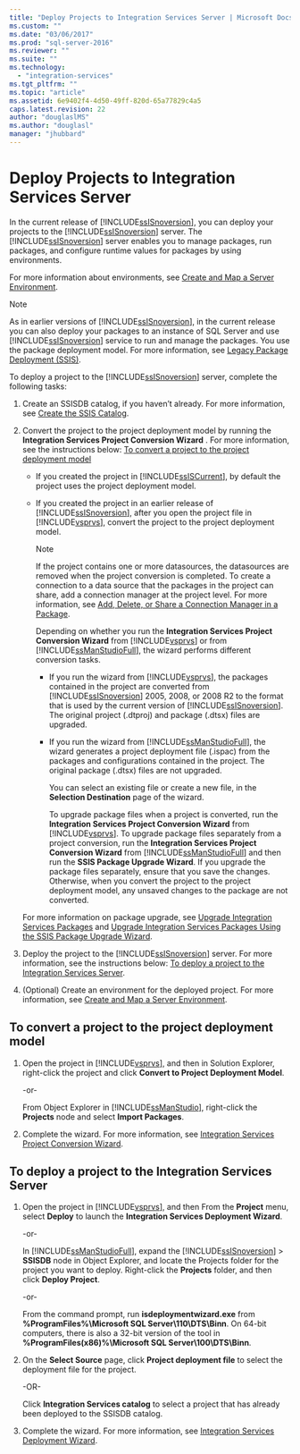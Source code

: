 ```yaml
---
title: "Deploy Projects to Integration Services Server | Microsoft Docs"
ms.custom: ""
ms.date: "03/06/2017"
ms.prod: "sql-server-2016"
ms.reviewer: ""
ms.suite: ""
ms.technology: 
  - "integration-services"
ms.tgt_pltfrm: ""
ms.topic: "article"
ms.assetid: 6e9402f4-4d50-49ff-820d-65a77829c4a5
caps.latest.revision: 22
author: "douglaslMS"
ms.author: "douglasl"
manager: "jhubbard"
---
```

# Deploy Projects to Integration Services Server
  In the current release of [!INCLUDE[ssISnoversion](../../includes/ssisnoversion-md.md)], you can deploy your projects to the [!INCLUDE[ssISnoversion](../../includes/ssisnoversion-md.md)] server. The [!INCLUDE[ssISnoversion](../../includes/ssisnoversion-md.md)] server enables you to manage packages, run packages, and configure runtime values for packages by using environments.  
  
 For more information about environments, see [Create and Map a Server Environment](../../integration-services/packages/create-and-map-a-server-environment.md).  
  
> [!NOTE]  
>  As in earlier versions of [!INCLUDE[ssISnoversion](../../includes/ssisnoversion-md.md)], in the current release you can also deploy your packages to an instance of SQL Server and use [!INCLUDE[ssISnoversion](../../includes/ssisnoversion-md.md)] service to run and manage the packages. You use the package deployment model. For more information, see [Legacy Package Deployment &#40;SSIS&#41;](../../integration-services/packages/legacy-package-deployment-ssis.md).  
  
 To deploy a project to the [!INCLUDE[ssISnoversion](../../includes/ssisnoversion-md.md)] server, complete the following tasks:  
  
1.  Create an SSISDB catalog, if you haven’t already. For more information, see [Create the SSIS Catalog](../../integration-services/service/create-the-ssis-catalog.md).  
  
2.  Convert the project to the project deployment model by running the **Integration Services Project Conversion Wizard** . For more information, see the instructions below: [To convert a project to the project deployment model](#convert)  
  
    -   If you created the project in [!INCLUDE[ssISCurrent](../../includes/ssiscurrent-md.md)], by default the project uses the project deployment model.  
  
    -   If you created the project in an earlier release of [!INCLUDE[ssISnoversion](../../includes/ssisnoversion-md.md)], after you open the project file in [!INCLUDE[vsprvs](../../includes/vsprvs-md.md)], convert the project to the project deployment model.  
  
        > [!NOTE]  
        >  If the project contains one or more datasources, the datasources are removed when the project conversion is completed. To create a connection to a data source that the packages in the project can share, add a connection manager at the project level. For more information, see [Add, Delete, or Share a Connection Manager in a Package](http://msdn.microsoft.com/library/6f2ba4ea-10be-4c40-9e80-7efcf6ee9655).  
  
         Depending on whether you run the **Integration Services Project Conversion Wizard** from [!INCLUDE[vsprvs](../../includes/vsprvs-md.md)] or from [!INCLUDE[ssManStudioFull](../../includes/ssmanstudiofull-md.md)], the wizard performs different conversion tasks.  
  
        -   If you run the wizard from [!INCLUDE[vsprvs](../../includes/vsprvs-md.md)], the packages contained in the project are converted from [!INCLUDE[ssISnoversion](../../includes/ssisnoversion-md.md)] 2005, 2008, or 2008 R2 to the format that is used by the current version of [!INCLUDE[ssISnoversion](../../includes/ssisnoversion-md.md)]. The original project (.dtproj) and package (.dtsx) files are upgraded.  
  
        -   If you run the wizard from [!INCLUDE[ssManStudioFull](../../includes/ssmanstudiofull-md.md)], the wizard generates a project deployment file (.ispac) from the packages and configurations contained in the project. The original package (.dtsx) files are not upgraded.  
  
             You can select an existing file or create a new file, in the **Selection Destination** page of the wizard.  
  
             To upgrade package files when a project is converted, run the **Integration Services Project Conversion Wizard** from [!INCLUDE[vsprvs](../../includes/vsprvs-md.md)]. To upgrade package files separately from a project conversion, run the **Integration Services Project Conversion Wizard** from [!INCLUDE[ssManStudioFull](../../includes/ssmanstudiofull-md.md)] and then run the **SSIS Package Upgrade Wizard**. If you upgrade the package files separately, ensure that you save the changes. Otherwise, when you convert the project to the project deployment model, any unsaved changes to the package are not converted.  
  
     For more information on package upgrade, see [Upgrade Integration Services Packages](../../integration-services/install-windows/upgrade-integration-services-packages.md) and [Upgrade Integration Services Packages Using the SSIS Package Upgrade Wizard](../../integration-services/install-windows/upgrade-integration-services-packages-using-the-ssis-package-upgrade-wizard.md).  
  
3.  Deploy the project to the [!INCLUDE[ssISnoversion](../../includes/ssisnoversion-md.md)] server. For more information, see the instructions below: [To deploy a project to the Integration Services Server](#deploy).  
  
4.  (Optional) Create an environment for the deployed project. For more information, see [Create and Map a Server Environment](../../integration-services/packages/create-and-map-a-server-environment.md).  
  
##  <a name="convert"></a> To convert a project to the project deployment model  
  
1.  Open the project in [!INCLUDE[vsprvs](../../includes/vsprvs-md.md)], and then in Solution Explorer, right-click the project and click **Convert to Project Deployment Model**.  
  
     -or-  
  
     From Object Explorer in [!INCLUDE[ssManStudio](../../includes/ssmanstudio-md.md)], right-click the **Projects** node and select **Import Packages**.  
  
2.  Complete the wizard. For more information, see [Integration Services Project Conversion Wizard](../../integration-services/packages/integration-services-project-conversion-wizard.md).  
  
##  <a name="deploy"></a> To deploy a project to the Integration Services Server  
  
1.  Open the project in [!INCLUDE[vsprvs](../../includes/vsprvs-md.md)], and then From the **Project** menu, select **Deploy** to launch the **Integration Services Deployment Wizard**.  
  
     -or-  
  
     In [!INCLUDE[ssManStudioFull](../../includes/ssmanstudiofull-md.md)], expand the [!INCLUDE[ssISnoversion](../../includes/ssisnoversion-md.md)] > **SSISDB** node in Object Explorer, and locate the Projects folder for the project you want to deploy. Right-click the **Projects** folder, and then click **Deploy Project**.  
  
     -or-  
  
     From the command prompt, run **isdeploymentwizard.exe** from **%ProgramFiles%\Microsoft SQL Server\110\DTS\Binn**. On 64-bit computers, there is also a 32-bit version of the tool in **%ProgramFiles(x86)%\Microsoft SQL Server\100\DTS\Binn**.  
  
2.  On the **Select Source** page, click **Project deployment file** to select the deployment file for the project.  
  
     -OR-  
  
     Click **Integration Services catalog** to select a project that has already been deployed to the SSISDB catalog.  
  
3.  Complete the wizard. For more information, see [Integration Services Deployment Wizard](../../integration-services/packages/integration-services-deployment-wizard.md).  
  
  
